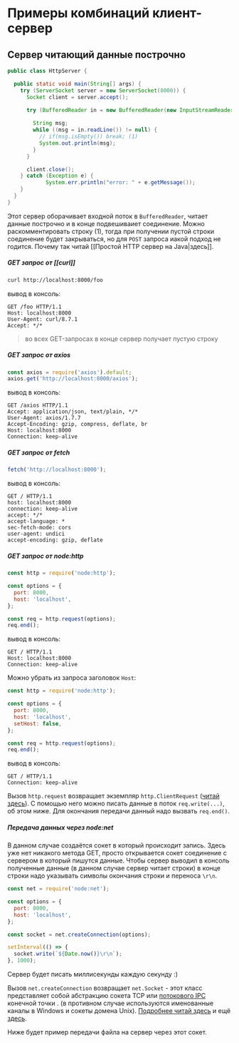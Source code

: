 # Примеры комбинаций клиент-сервер

## Сервер читающий данные построчно

```java
public class HttpServer {

  public static void main(String[] args) {
    try (ServerSocket server = new ServerSocket(8000)) {
      Socket client = server.accept();

      try (BufferedReader in = new BufferedReader(new InputStreamReader(client.getInputStream()))) {
        
        String msg;
        while ((msg = in.readLine()) != null) {
          // if(msg.isEmpty()) break; (1)
          System.out.println(msg);
        }
      }

      client.close();
    } catch (Exception e) {
            System.err.println("error: " + e.getMessage());
    }
  }
}
```

Этот сервер оборачивает входной поток в `BufferedReader`, читает данные построчно и в конце подвешиваиет соединение. Можно раскомментировать строку (1), тогда при получении пустой строки соединение будет закрываться, но для `POST` запроса иакой подход не годится. Почему так читай [[Простой HTTP сервер на Java|здесь]].

##### GET запрос от [[curl]]

```bash
curl http://localhost:8000/foo
```

вывод в консоль:
```
GET /foo HTTP/1.1
Host: localhost:8000
User-Agent: curl/8.7.1
Accept: */*
```

> во всех GET-запросах в конце сервер получает пустую строку

##### GET запрос от axios

```js
const axios = require('axios').default;
axios.get('http://localhost:8000/axios');
```

вывод в консоль:
```
GET /axios HTTP/1.1
Accept: application/json, text/plain, */*
User-Agent: axios/1.7.7
Accept-Encoding: gzip, compress, deflate, br
Host: localhost:8000
Connection: keep-alive
```

##### GET запрос от fetch

```js
fetch('http://localhost:8000');
```

вывод в консоль:
```
GET / HTTP/1.1
host: localhost:8000
connection: keep-alive
accept: */*
accept-language: *
sec-fetch-mode: cors
user-agent: undici
accept-encoding: gzip, deflate
```

##### GET запрос от node:http

```js
const http = require('node:http');

const options = {
  port: 8000,
  host: 'localhost',
};

const req = http.request(options);
req.end();
```

вывод в консоль:
```
GET / HTTP/1.1
Host: localhost:8000
Connection: keep-alive
```

Можно убрать из запроса заголовок `Host`:

```js
const http = require('node:http');

const options = {
  port: 8000,
  host: 'localhost',
  setHost: false,
};

const req = http.request(options);
req.end();
```

вывод в консоль:
```
GET / HTTP/1.1
Connection: keep-alive
```

Вызов `http.request` возвращает экземпляр `http.ClientRequest` ([читай здесь](https://nodejs.org/docs/latest/api/http.html#class-httpclientrequest)). С помощью него можно писать данные в поток `req.write(...)`, об этом ниже. Для окончания передачи данный надо вызвать `req.end()`.


##### Передача данных через node:net

В данном случае создаётся сокет в который происходит запись. Здесь уже нет никакого метода GET, просто открывается сокет соединение с сервером в который пишутся данные. Чтобы сервер выводил в консоль полученные данные (в данном случае сервер читает строки) в конце строки надо указывать символы окончания строки и переноса `\r\n`.

```js
const net = require('node:net');

const options = {
  port: 8000,
  host: 'localhost',
};

const socket = net.createConnection(options);

setInterval(() => {
  socket.write(`${Date.now()}\r\n`);
}, 1000);
```

Сервер будет писать миллисекунды каждую секунду :)

Вызов `net.createConnection` возвращает `net.Socket` - этот класс представляет собой абстракцию сокета TCP или [потокового IPC](https://nodejs.org/docs/latest/api/net.html#ipc-support) конечной точки . (в противном случае используются именованные каналы в Windows и сокеты домена Unix).  [Подробнее читай здесь](https://nodejs.org/docs/latest/api/net.html#netcreateconnectionoptions-connectlistener) и ещё [здесь](https://nodejs.org/docs/latest/api/net.html#class-netsocket).

Ниже будет пример передачи файла на сервер через этот сокет.

